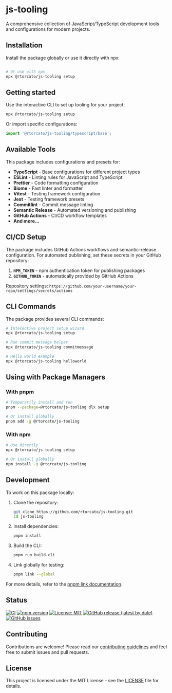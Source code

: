 # js-tooling

A comprehensive collection of JavaScript/TypeScript development tools and configurations for modern projects.

## Installation

Install the package globally or use it directly with npx:

```bash

# Or use with npx
npx @rtorcato/js-tooling setup
```

## Getting started

Use the interactive CLI to set up tooling for your project:

```bash
npx @rtorcato/js-tooling setup
```

Or import specific configurations:

```javascript
import '@rtorcato/js-tooling/typescript/base';
```

## Available Tools

This package includes configurations and presets for:

- **TypeScript** - Base configurations for different project types
- **ESLint** - Linting rules for JavaScript and TypeScript
- **Prettier** - Code formatting configuration
- **Biome** - Fast linter and formatter
- **Vitest** - Testing framework configuration
- **Jest** - Testing framework presets
- **Commitlint** - Commit message linting
- **Semantic Release** - Automated versioning and publishing
- **GitHub Actions** - CI/CD workflow templates
- **And more...**

## CI/CD Setup

The package includes GitHub Actions workflows and semantic-release configuration. For automated publishing, set these secrets in your GitHub repository:

1. **`NPM_TOKEN`** - npm authentication token for publishing packages
2. **`GITHUB_TOKEN`** - automatically provided by GitHub Actions

Repository settings: `https://github.com/your-username/your-repo/settings/secrets/actions`

## CLI Commands

The package provides several CLI commands:

```bash
# Interactive project setup wizard
npx @rtorcato/js-tooling setup

# Run commit message helper
npx @rtorcato/js-tooling commitmessage

# Hello world example
npx @rtorcato/js-tooling helloworld
```

## Using with Package Managers

### With pnpm
```bash
# Temporarily install and run
pnpm --package=@rtorcato/js-tooling dlx setup

# Or install globally
pnpm add -g @rtorcato/js-tooling
```

### With npm
```bash
# Use directly
npx @rtorcato/js-tooling setup

# Or install globally  
npm install -g @rtorcato/js-tooling
```

## Development

To work on this package locally:

1. Clone the repository:
   ```bash
   git clone https://github.com/rtorcato/js-tooling.git
   cd js-tooling
   ```

2. Install dependencies:
   ```bash
   pnpm install
   ```

3. Build the CLI:
   ```bash
   pnpm run build-cli
   ```

4. Link globally for testing:
   ```bash
   pnpm link --global
   ```

For more details, refer to the [pnpm link documentation](https://pnpm.io/cli/link).

## Status

[![CI](https://github.com/rtorcato/js-tooling/actions/workflows/ci.yml/badge.svg)](https://github.com/rtorcato/js-tooling/actions/workflows/ci.yml)
[![npm version](https://badge.fury.io/js/@rtorcato%2Fjs-tooling.svg)](https://badge.fury.io/js/@rtorcato%2Fjs-tooling)
[![License: MIT](https://img.shields.io/badge/License-MIT-yellow.svg)](https://opensource.org/licenses/MIT)
[![GitHub release (latest by date)](https://img.shields.io/github/v/release/rtorcato/js-tooling)](https://github.com/rtorcato/js-tooling/releases)
[![GitHub issues](https://img.shields.io/github/issues/rtorcato/js-tooling)](https://github.com/rtorcato/js-tooling/issues)

## Contributing

Contributions are welcome! Please read our [contributing guidelines](CONTRIBUTING.md) and feel free to submit issues and pull requests.

## License

This project is licensed under the MIT License - see the [LICENSE](LICENSE) file for details.